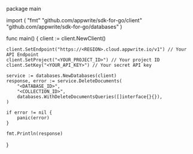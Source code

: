 package main

import (
    "fmt"
    "github.com/appwrite/sdk-for-go/client"
    "github.com/appwrite/sdk-for-go/databases"
)

func main() {
    client := client.NewClient()

    client.SetEndpoint("https://<REGION>.cloud.appwrite.io/v1") // Your API Endpoint
    client.SetProject("<YOUR_PROJECT_ID>") // Your project ID
    client.SetKey("<YOUR_API_KEY>") // Your secret API key

    service := databases.NewDatabases(client)
    response, error := service.DeleteDocuments(
        "<DATABASE_ID>",
        "<COLLECTION_ID>",
        databases.WithDeleteDocumentsQueries([]interface{}{}),
    )

    if error != nil {
        panic(error)
    }

    fmt.Println(response)
}
